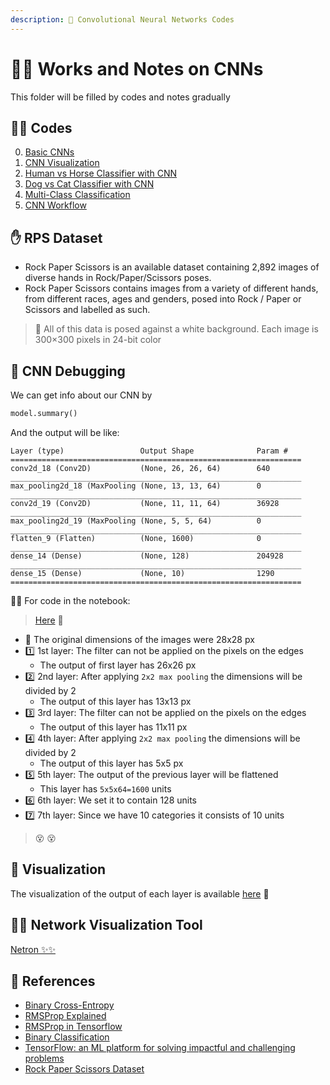 ```yaml
---
description: 🔦 Convolutional Neural Networks Codes 
---
```


# 👩‍💻 Works and Notes on CNNs
This folder will be filled by codes and notes gradually

## 👩‍💻 Codes
0. [Basic CNNs](./0-CNN.ipynb)
1. [CNN Visualization](./1-CNNVisualization.ipynb)
2. [Human vs Horse Classifier with CNN](./2-HorseHumanClassifier.ipynb)
3. [Dog vs Cat Classifier with CNN](./3-DogCatClassifier.ipynb) 
4. [Multi-Class Classification](./4-MultiClassRPS.ipynb)
5. [CNN Workflow](./5-CNNWorkflow.ipynb)

## ✋ RPS Dataset
- Rock Paper Scissors is an available dataset containing 2,892 images of diverse hands in Rock/Paper/Scissors poses.
- Rock Paper Scissors contains images from a variety of different hands, from different races, ages and genders, posed into Rock / Paper or Scissors and labelled as such.

> 🔎 All of this data is posed against a white background. Each image is 300×300 pixels in 24-bit color

## 🐛 CNN Debugging

We can get info about our CNN by 
```python
model.summary()
``` 

And the output will be like:
``` 
Layer (type)                 Output Shape              Param #   
=================================================================
conv2d_18 (Conv2D)           (None, 26, 26, 64)        640       
_________________________________________________________________
max_pooling2d_18 (MaxPooling (None, 13, 13, 64)        0         
_________________________________________________________________
conv2d_19 (Conv2D)           (None, 11, 11, 64)        36928     
_________________________________________________________________
max_pooling2d_19 (MaxPooling (None, 5, 5, 64)          0         
_________________________________________________________________
flatten_9 (Flatten)          (None, 1600)              0         
_________________________________________________________________
dense_14 (Dense)             (None, 128)               204928    
_________________________________________________________________
dense_15 (Dense)             (None, 10)                1290      
=================================================================
``` 

👩‍💻 For code in the notebook:
> [Here](./0-CNN.ipynb) 🐾

* 🔎 The original dimensions of the images were 28x28 px
* 1️⃣ 1st layer: The filter can not be applied on the pixels on the edges 
  * The output of first layer has 26x26 px
* 2️⃣ 2nd layer: After applying `2x2 max pooling` the dimensions will be divided by 2
  * The output of this layer has 13x13 px
* 3️⃣ 3rd layer: The filter can not be applied on the pixels on the edges 
  * The output of this layer has 11x11 px
* 4️⃣ 4th layer: After applying `2x2 max pooling` the dimensions will be divided by 2
  * The output of this layer has 5x5 px
* 5️⃣ 5th layer: The output of the previous layer will be flattened
  * This layer has `5x5x64=1600` units
* 6️⃣ 6th layer: We set it to contain 128 units
* 7️⃣ 7th layer: Since we have 10 categories it consists of 10 units

> 😵 😵

## 👀 Visualization
The visualization of the output of each layer is available [here](./1-CNNVisualization.ipynb) 🔎

## 👷‍♀️ Network Visualization Tool
[Netron ✨✨](https://github.com/lutzroeder/netron)

## 🧐 References
* [Binary Cross-Entropy](https://gombru.github.io/2018/05/23/cross_entropy_loss/)
* [RMSProp Explained](http://www.cs.toronto.edu/~tijmen/csc321/slides/lecture_slides_lec6.pdf)
* [RMSProp in Tensorflow](https://www.tensorflow.org/api_docs/python/tf/train/RMSPropOptimizer)
* [Binary Classification](https://www.youtube.com/watch?v=eqEc66RFY0I&t=6s)
* [TensorFlow: an ML platform for solving impactful and challenging problems](https://www.youtube.com/watch?v=NlpS-DhayQA)
* [Rock Paper Scissors Dataset](http://www.laurencemoroney.com/rock-paper-scissors-dataset/)

